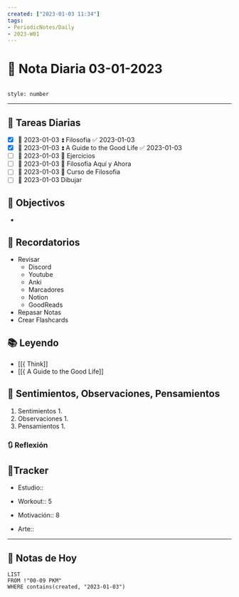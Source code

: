 ```yaml
---
created: ["2023-01-03 11:34"]
tags:
- PeriodicNotes/Daily
- 2023-W01
---
```


# 📅 Nota Diaria 03-01-2023
```toc

style: number

```

---
## 🔷 Tareas Diarias
- [x] 📅 2023-01-03 ⏫ Filosofia ✅ 2023-01-03
- [x] 📅 2023-01-03 ⏫ A Guide to the Good Life ✅ 2023-01-03
- [ ] 📅 2023-01-03 🔼 Ejercicios
- [ ] 📅 2023-01-03 🔽 Filosofia Aquí y Ahora
- [ ] 📅 2023-01-03 🔽 Curso de Filosofia
- [ ] 📅 2023-01-03 Dibujar

## 🎯 Objectivos
- 
## 📕 Recordatorios
- Revisar
	- Discord
	- Youtube
	- Anki
	- Marcadores
	- Notion
	- GoodReads
- Repasar Notas
- Crear Flashcards

## 📚 Leyendo
- [[{ Think]]
- [[{ A Guide to the Good Life]]
## 💬 Sentimientos, Observaciones, Pensamientos 
1. Sentimientos
	1. 
2. Observaciones
	1. 
3. Pensamientos
	1. 
### 🔃 Reflexión

## 🔷Tracker

- Estudio::

- Workout:: 5

- Motivación:: 8

- Arte:: 
---

## 📅 Notas de Hoy
```dataview
LIST 
FROM !"00-09 PKM" 
WHERE contains(created, "2023-01-03")
```